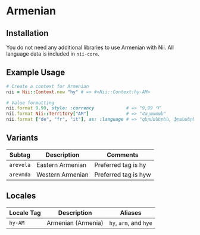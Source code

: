 <!-- This file has been generated. Source: languages/_template.md.erb -->

# Armenian

## Installation

You do not need any additional libraries to use Armenian with Nii.
All language data is included in `nii-core`.

## Example Usage

``` ruby
# Create a context for Armenian
nii = Nii::Context.new "hy" # => #<Nii::Context:hy-AM>

# Value formatting
nii.format 9.99, style: :currency            # => "9,99 ֏"
nii.format Nii::Territory["AM"]              # => "Հայաստան"
nii.format ["de", "fr", "it"], as: :language # => "գերմաներեն, ֆրանսերեն և իտալերեն"
```

## Variants

<table>
  <thead>
    <tr>
      <th>Subtag</th>
      <th>Description</th>
      <th>Comments</th>
    </tr>
  </thead>
  <tbody>
    <tr>
      <td><code>arevela</code></td>
      <td>Eastern Armenian</td>
      <td>Preferred tag is hy</td>
    </tr>
    <tr>
      <td><code>arevmda</code></td>
      <td>Western Armenian</td>
      <td>Preferred tag is hyw</td>
    </tr>
  </tbody>
</table>

## Locales

<table>
  <thead>
    <tr>
      <th>Locale Tag</th>
      <th>Description</th>
      <th>Aliases</th>
    </tr>
  </thead>
  <tbody>
    <tr>
      <td><code>hy-AM</code></td>
      <td>Armenian (Armenia)</td>
      <td><code>hy</code>, <code>arm</code>, and <code>hye</code></td>
    </tr>
  </tbody>
</table>

